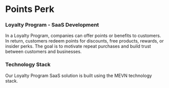 # Points Perk

### Loyalty Program - SaaS Development

In a Loyalty Program, companies can offer points or benefits to customers. In return, customers redeem points for discounts, free products, rewards, or insider perks. The goal is to motivate repeat purchases and build trust between customers and businesses.

### Technology Stack

Our Loyalty Program SaaS solution is built using the MEVN technology stack.